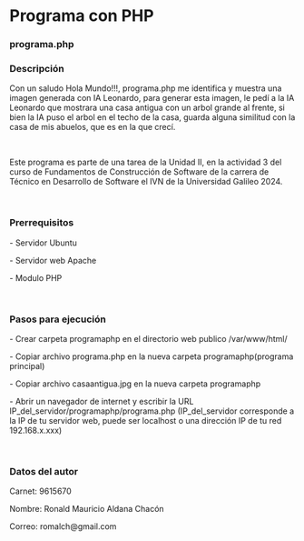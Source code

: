 <h1>Programa con PHP</h1>
<h3>programa.php</h3>
<h3>Descripción</h3>
<p>Con un saludo Hola Mundo!!!, programa.php me identifica y muestra una imagen generada con IA Leonardo, para generar esta imagen, le pedí a la IA Leonardo que mostrara una casa antigua con un arbol grande al frente, si bien la IA puso el arbol en el techo de la casa, guarda alguna similitud con la casa de mis abuelos, que es en la que crecí.</p>
<br>  
<p>Este programa es parte de una tarea de la Unidad II, en la actividad 3 del curso de Fundamentos de Construcción de Software de la carrera de Técnico en Desarrollo de Software el IVN de la Universidad Galileo 2024.</p>
<br>
<h3>Prerrequisitos</h3>
<p>- Servidor Ubuntu </p>
<p>- Servidor web Apache</p>
<p>- Modulo PHP</p>
<br>
<h3>Pasos para ejecución</h3>
<p>- Crear carpeta programaphp en el directorio web publico /var/www/html/</p>
<p>- Copiar archivo programa.php en la nueva carpeta programaphp(programa principal)</p>
<p>- Copiar archivo casaantigua.jpg  en la nueva carpeta programaphp</p>
<p>- Abrir un navegador de internet y escribir la URL IP_del_servidor/programaphp/programa.php (IP_del_servidor corresponde a la IP de tu servidor web, puede ser localhost o una dirección IP de tu red 192.168.x.xxx)</p>
<br>
<h3>Datos del autor</h3>
<p>Carnet: 9615670</p>
<p>Nombre: Ronald Mauricio Aldana Chacón</p>
<p>Correo: romalch@gmail.com</p>




